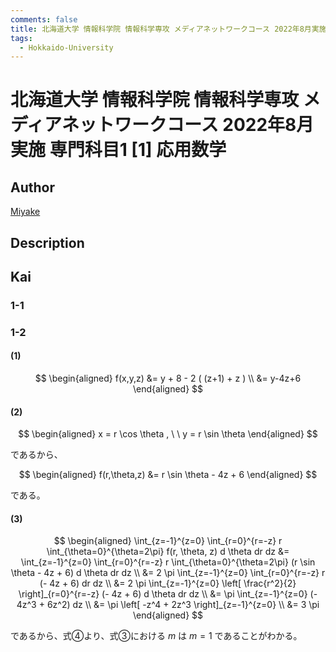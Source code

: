 ```yaml
---
comments: false
title: 北海道大学 情報科学院 情報科学専攻 メディアネットワークコース 2022年8月実施 専門科目1 [1] 応用数学
tags:
  - Hokkaido-University
---
```

# 北海道大学 情報科学院 情報科学専攻 メディアネットワークコース 2022年8月実施 専門科目1 \[1\] 応用数学

## **Author**
[Miyake](https://miyake.github.io/exams/index.html)

## **Description**

## **Kai**
### 1-1

### 1-2
#### (1)

$$
  \begin{aligned}
  f(x,y,z)
  &= y + 8 - 2 ( (z+1) + z )
  \\
  &= y-4z+6
  \end{aligned}
$$

#### (2)

$$
  \begin{aligned}
  x = r \cos \theta
  , \ \ 
  y = r \sin \theta
  \end{aligned}
$$

であるから、

$$
  \begin{aligned}
  f(r,\theta,z)
  &= r \sin \theta - 4z + 6
  \end{aligned}
$$

である。

#### (3)

$$
  \begin{aligned}
  \int_{z=-1}^{z=0} \int_{r=0}^{r=-z} r \int_{\theta=0}^{\theta=2\pi}
  f(r, \theta, z) d \theta dr dz
  &= \int_{z=-1}^{z=0} \int_{r=0}^{r=-z} r \int_{\theta=0}^{\theta=2\pi}
  (r \sin \theta - 4z + 6) d \theta dr dz
  \\
  &= 2 \pi \int_{z=-1}^{z=0} \int_{r=0}^{r=-z} r (- 4z + 6) dr dz
  \\
  &= 2 \pi \int_{z=-1}^{z=0} \left[ \frac{r^2}{2} \right]_{r=0}^{r=-z}
  (- 4z + 6) d \theta dr dz
  \\
  &= \pi \int_{z=-1}^{z=0} (- 4z^3 + 6z^2) dz
  \\
  &= \pi \left[ -z^4 + 2z^3 \right]_{z=-1}^{z=0}
  \\
  &= 3 \pi
  \end{aligned}
$$

であるから、式④より、式③における $m$ は $m=1$ であることがわかる。